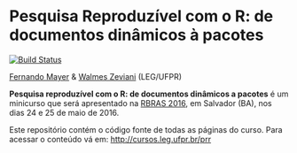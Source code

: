 # Pesquisa Reproduzível com o R: de documentos dinâmicos à pacotes

[![Build Status](https://travis-ci.org/leg-ufpr/prr.svg)](https://travis-ci.org/leg-ufpr/prr)

[Fernando Mayer] & [Walmes Zeviani] (LEG/UFPR)

**Pesquisa reproduzível com o R: de documentos dinâmicos a pacotes** é
um minicurso que será apresentado na [RBRAS 2016][], em Salvador (BA),
nos dias 24 e 25 de maio de 2016.

Este repositório contém o código fonte de todas as páginas do curso.
Para acessar o conteúdo vá em: http://cursos.leg.ufpr.br/prr

[RBRAS 2016]: http://rbras2016.ufba.br/pt/
[Fernando Mayer]: http://www.leg.ufpr.br/~fernandomayer
[Walmes Zeviani]: http://www.leg.ufpr.br/~walmes
